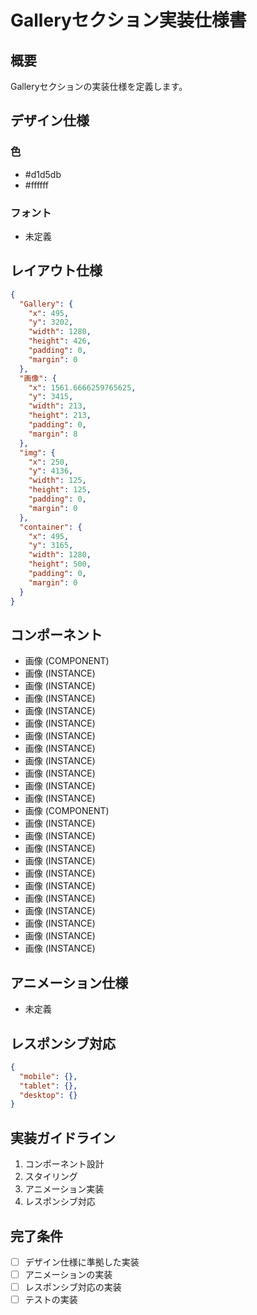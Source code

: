 # Galleryセクション実装仕様書

## 概要
Galleryセクションの実装仕様を定義します。

## デザイン仕様

### 色
- #d1d5db
- #ffffff

### フォント
- 未定義

## レイアウト仕様
```json
{
  "Gallery": {
    "x": 495,
    "y": 3202,
    "width": 1280,
    "height": 426,
    "padding": 0,
    "margin": 0
  },
  "画像": {
    "x": 1561.6666259765625,
    "y": 3415,
    "width": 213,
    "height": 213,
    "padding": 0,
    "margin": 8
  },
  "img": {
    "x": 250,
    "y": 4136,
    "width": 125,
    "height": 125,
    "padding": 0,
    "margin": 0
  },
  "container": {
    "x": 495,
    "y": 3165,
    "width": 1280,
    "height": 500,
    "padding": 0,
    "margin": 0
  }
}
```

## コンポーネント
- 画像 (COMPONENT)
- 画像 (INSTANCE)
- 画像 (INSTANCE)
- 画像 (INSTANCE)
- 画像 (INSTANCE)
- 画像 (INSTANCE)
- 画像 (INSTANCE)
- 画像 (INSTANCE)
- 画像 (INSTANCE)
- 画像 (INSTANCE)
- 画像 (INSTANCE)
- 画像 (INSTANCE)
- 画像 (COMPONENT)
- 画像 (INSTANCE)
- 画像 (INSTANCE)
- 画像 (INSTANCE)
- 画像 (INSTANCE)
- 画像 (INSTANCE)
- 画像 (INSTANCE)
- 画像 (INSTANCE)
- 画像 (INSTANCE)
- 画像 (INSTANCE)
- 画像 (INSTANCE)
- 画像 (INSTANCE)

## アニメーション仕様
- 未定義

## レスポンシブ対応
```json
{
  "mobile": {},
  "tablet": {},
  "desktop": {}
}
```

## 実装ガイドライン
1. コンポーネント設計
2. スタイリング
3. アニメーション実装
4. レスポンシブ対応

## 完了条件
- [ ] デザイン仕様に準拠した実装
- [ ] アニメーションの実装
- [ ] レスポンシブ対応の実装
- [ ] テストの実装
